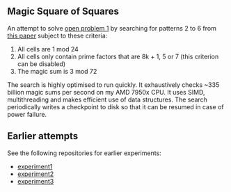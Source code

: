 ## Magic Square of Squares

An attempt to solve [open problem 1](http://www.multimagie.com/English/Problems.htm#SquaresOfSquares)
by searching for patterns 2 to 6 from [this paper](http://www.multimagie.com/Search.pdf#page2)
subject to these criteria:

1) All cells are 1 mod 24
2) All cells only contain prime factors that are 8k + 1, 5 or 7 (this criterion can be disabled)
3) The magic sum is 3 mod 72

The search is highly optimised to run quickly. It exhaustively checks ~335
billion magic sums per second on my AMD 7950x CPU. It uses SIMD, multithreading
and makes efficient use of data structures. The search periodically writes a
checkpoint to disk so that it can be resumed in case of power failure.

## Earlier attempts

See the following repositories for earlier experiments:

- [experiment1](https://github.com/tuzz/magic_square_of_squares_experiment1)
- [experiment2](https://github.com/tuzz/magic_square_of_squares_experiment2)
- [experiment3](https://github.com/tuzz/magic_square_of_squares_experiment3)
